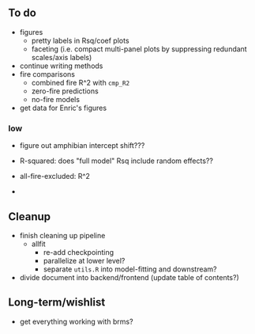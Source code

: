 ## To do

- figures
    - pretty labels in Rsq/coef plots
    - faceting (i.e. compact multi-panel plots by suppressing redundant scales/axis labels)
- continue writing methods
- fire comparisons
    - combined fire R^2 with `cmp_R2`
	- zero-fire predictions
    - no-fire models
- get data for Enric's figures

### low

- figure out amphibian intercept shift???
- R-squared: does "full model" Rsq include random effects??

- all-fire-excluded: R^2
- 
## Cleanup

- finish cleaning up pipeline
	- allfit
	   - re-add checkpointing
	   - parallelize at lower level?
	   - separate `utils.R` into model-fitting and downstream?
- divide document into backend/frontend (update table of contents?)

## Long-term/wishlist

- get everything working with brms?

